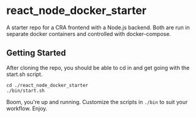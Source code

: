 # react_node_docker_starter

A starter repo for a CRA frontend with a Node.js backend. Both are run in
separate docker containers and controlled with docker-compose.

## Getting Started

After cloning the repo, you should be able to cd in and get going with the start.sh script.

```[bash]
cd ./react_node_docker_starter
./bin/start.sh
```

Boom, you're up and running. Customize the scripts in `./bin` to suit your workflow. Enjoy.
